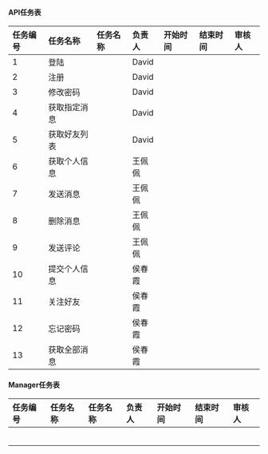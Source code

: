 #### API任务表

| 任务编号 | 任务名称 | 任务名称 | 负责人 | 开始时间 | 结束时间 | 审核人 |
| :--- | :--- | :--- | :--- | :--- | :--- | :--- |
| 1 | 登陆 |  | David |  |  |  |
| 2 | 注册 |  | David |  |  |  |
| 3 | 修改密码 |  | David |  |  |  |
| 4 | 获取指定消息 |  | David |  |  |  |
| 5 | 获取好友列表 |  | David |  |  |  |
| 6 | 获取个人信息 |  | 王佩佩 |  |  |  |
| 7 | 发送消息 |  | 王佩佩 |  |  |  |
| 8 | 删除消息 |  | 王佩佩 |  |  |  |
| 9 | 发送评论 |  | 王佩佩 |  |  |  |
| 10 | 提交个人信息 |  | 侯春霞 |  |  |  |
| 11 | 关注好友 |  | 侯春霞 |  |  |  |
| 12 | 忘记密码 |  | 侯春霞 |  |  |  |
| 13 | 获取全部消息 |  | 侯春霞 |  |  |  |

#### Manager任务表

| 任务编号 | 任务名称 | 任务名称 | 负责人 | 开始时间 | 结束时间 | 审核人 |
| :--- | :--- | :--- | :--- | :--- | :--- | :--- |
|  |  |  |  |  |  |  |
|  |  |  |  |  |  |  |
|  |  |  |  |  |  |  |
|  |  |  |  |  |  |  |
|  |  |  |  |  |  |  |
|  |  |  |  |  |  |  |

## 



